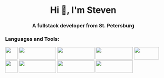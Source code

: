 <h1 align="center">Hi 👋, I'm Steven</h1>
<h3 align="center">A fullstack developer from St. Petersburg</h3>
<h3 align="left">Languages and Tools:</h3>
<p align="left">
    <a href="https://www.python.org/" target="_blank"><img src="https://www.python.org/static/img/python-logo-large.c36dccadd999.png?1576869008" width="40px" height="40px"></a>
    <a href="https://www.djangoproject.com/" target="_blank"><img src="https://static.djangoproject.com/img/logo-django.42234b631760.svg" width="120px" height="40px"></a>
    <a href="https://flask.palletsprojects.com/" target="_blank"><img src="https://flask.palletsprojects.com/en/2.3.x/_images/flask-horizontal.png" width="120px" height="40px"></a>
    <a href="https://fastapi.tiangolo.com/" target="_blank"><img src="https://fastapi.tiangolo.com/img/logo-margin/logo-teal.png" width="120px" height="40px"></a>
    <a href="https://go.dev/" target="_blank"><img src="https://go.dev/blog/go-brand/Go-Logo/SVG/Go-Logo_Blue.svg" width="80px" height="40px"></a>
    <a href="https://www.postgresql.org/" target="_blank"><img src="https://www.postgresql.org/media/img/about/press/elephant.png" width="40px" height="40px"></a>
    <a href="https://www.python.org/" target="_blank"><img src="https://www.python.org/static/img/python-logo-large.c36dccadd999.png?1576869008" width="120px" height="40px"></a>
    <a href="https://www.python.org/" target="_blank"><img src="https://www.python.org/static/img/python-logo-large.c36dccadd999.png?1576869008" width="120px" height="40px"></a>
    <a href="https://www.python.org/" target="_blank"><img src="https://www.python.org/static/img/python-logo-large.c36dccadd999.png?1576869008" width="120px" height="40px"></a>
</p>
